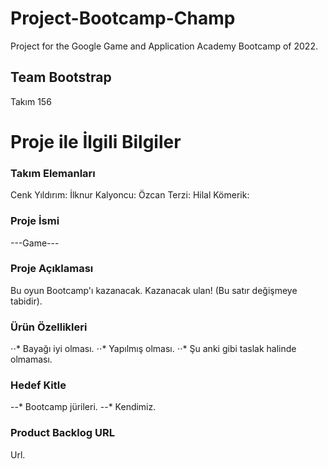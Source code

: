 # Project-Bootcamp-Champ
Project for the Google Game and Application Academy Bootcamp of 2022.
## Team Bootstrap

Takım 156

# Proje ile İlgili Bilgiler

### Takım Elemanları
Cenk Yıldırım:
İlknur Kalyoncu:
Özcan Terzi:
Hilal Kömerik:

### Proje İsmi
---Game---

### Proje Açıklaması
Bu oyun Bootcamp'ı kazanacak. Kazanacak ulan! (Bu satır değişmeye tabidir).

### Ürün Özellikleri

⋅⋅* Bayağı iyi olması.
⋅⋅* Yapılmış olması.
⋅⋅* Şu anki gibi taslak halinde olmaması.

### Hedef Kitle

--* Bootcamp jürileri.
--* Kendimiz.

### Product Backlog URL
Url.



